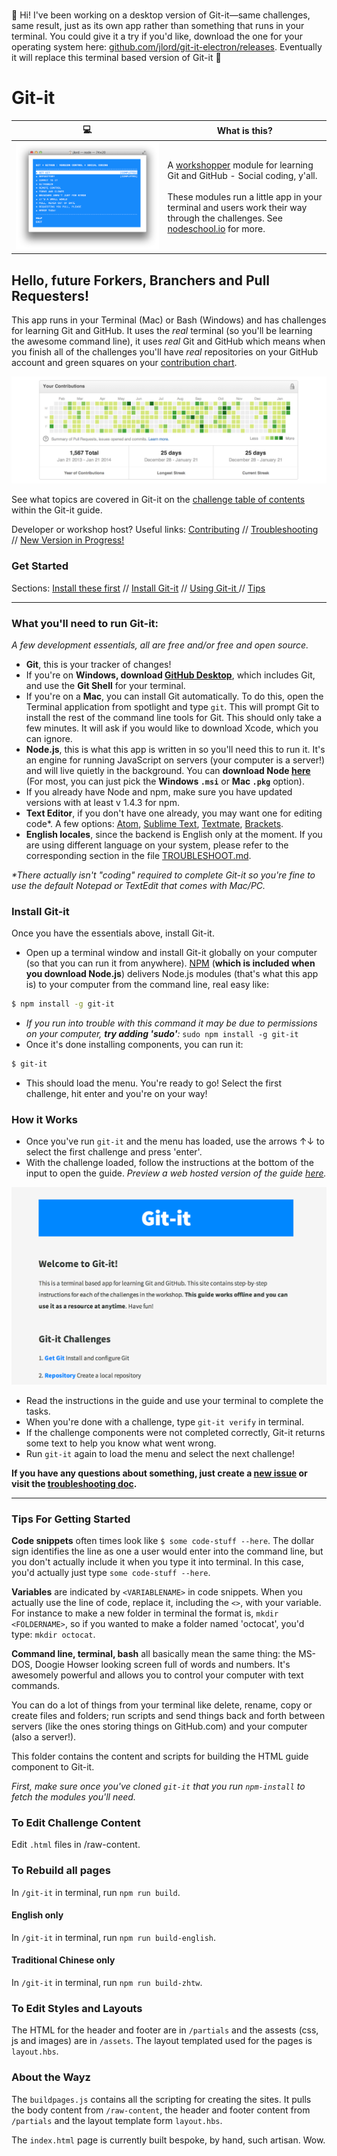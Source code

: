 # 
:wave: Hi! I've been working on a desktop version of Git-it—same challenges, same result, just as its own app rather than something that runs in your terminal. You could give it a try if you'd like, download the one for your operating system here: [github.com/jlord/git-it-electron/releases](https://github.com/jlord/git-it-electron/releases). Eventually it will replace this terminal based version of Git-it :pizza:

# Git-it

| :computer: | What is this? |
| --- | --- |
| ![ss](https://raw.githubusercontent.com/jlord/git-it/master/git-it-ss.png) | A [workshopper](https://github.com/workshopper/workshopper) module for learning Git and GitHub - Social coding, y'all. <br><br> These modules run a little app in your terminal and users work their way through the challenges. See [nodeschool.io](http://nodeschool.io) for more.

## Hello, future Forkers, Branchers and Pull Requesters!

This app runs in your Terminal (Mac) or Bash (Windows) and has challenges for learning Git and GitHub. It uses the _real_ terminal (so you'll be learning the awesome command line), it uses _real_ Git and GitHub which means when you finish all of the challenges you'll have _real_ repositories on your GitHub account and green squares on your [contribution chart](https://github.com/blog/1360-introducing-contributions).

![contributions](https://raw.githubusercontent.com/jlord/git-it/master/ghcc.png)

See what topics are covered in Git-it on the [challenge table of contents](http://jlord.github.io/git-it) within the Git-it guide.

Developer or workshop host? Useful links: [Contributing](https://github.com/jlord/git-it/blob/master/CONTRIBUTING.md) //  [Troubleshooting](https://github.com/jlord/git-it/blob/master/TROUBLESHOOT.md) //  [New Version in Progress!](https://github.com/jlord/git-it-electron)

### Get Started

Sections: [Install these first](https://github.com/jlord/git-it/blob/master/README.md#what-youll-need-to-run-git-it) // [Install Git-it](https://github.com/jlord/git-it/blob/master/README.md#install-git-it) // [Using Git-it ](https://github.com/jlord/git-it/blob/master/README.md#how-it-works) // [Tips](https://github.com/jlord/git-it/blob/master/README.md#tips-for-getting-started)

---

### What you'll need to run Git-it:

_A few development essentials, all are free and/or free and open source._

- **Git**, this is your tracker of changes!
 - If you're on **Windows, download [GitHub Desktop](http://desktop.github.com)**, which includes Git, and use the **Git Shell** for your terminal.
 - If you're on a **Mac**, you can install Git automatically. To do this, open the Terminal application from spotlight and type `git`. This will prompt Git to install the rest of the command line tools for Git. This should only take a few minutes. It will ask if you would like to download Xcode, which you can ignore.
- **Node.js**, this is what this app is written in so you'll need this to run it. It's an engine for running JavaScript on servers (your computer is a server!) and will live quietly in the background. You can **download Node [here](https://nodejs.org/en/download/)** (For most, you can just pick the **Windows `.msi`** or **Mac `.pkg`** option).
 - If you already have Node and npm, make sure you have updated versions with at least v 1.4.3 for npm.
- **Text Editor**, if you don't have one already, you may want one for editing code*. A few options: [Atom](https://atom.io/), [Sublime Text](http://www.sublimetext.com/2), [Textmate](http://macromates.com/download), [Brackets](http://brackets.io/).
- **English locales**, since the backend is English only at the moment. If you are using different language on your system, please refer to the corresponding section in the file [TROUBLESHOOT.md](https://github.com/jlord/git-it/blob/master/TROUBLESHOOT.md).

_*There actually isn't "coding" required to complete Git-it so you're fine to use the default Notepad or TextEdit that comes with Mac/PC._

### Install Git-it

Once you have the essentials above, install Git-it.

- Open up a terminal window and install Git-it globally on your computer (so that you can run it from anywhere). [NPM](https://www.npmjs.com/) (**which is included when you download Node.js**) delivers Node.js modules (that's what this app is) to your computer from the command line, real easy like:

```bash
$ npm install -g git-it
```
- _If you run into trouble with this command it may be due to permissions on your computer, **try adding 'sudo'**:_ `sudo npm install -g git-it`
- Once it's done installing components, you can run it:

```bash
$ git-it
```
- This should load the menu. You're ready to go! Select the first challenge, hit enter and you're on your way!

### How it Works

- Once you've run `git-it` and the menu has loaded, use the arrows ↑↓ to select the first challenge and press 'enter'.
- With the challenge loaded, follow the instructions at the bottom of the input to open the guide. _Preview a web hosted version of the guide [here](http://jlord.github.io/git-it)._

![img](https://raw.githubusercontent.com/jlord/git-it/master/guide-ss.png)

- Read the instructions in the guide and use your terminal to complete the tasks.
- When you're done with a challenge, type `git-it verify` in terminal.
- If the challenge components were not completed correctly, Git-it returns some text to help you know what went wrong.
- Run `git-it` again to load the menu and select the next challenge!

**If you have any questions about something, just create a [new issue](https://github.com/jlord/git-it/issues/new) or visit the [troubleshooting doc](https://github.com/jlord/git-it/blob/master/TROUBLESHOOT.md).**

---

### Tips For Getting Started

**Code snippets** often times look like `$ some code-stuff --here`. The dollar sign identifies the line as one a user would enter into the command line, but you don't actually include it when you type it into terminal. In this case, you'd actually just type `some code-stuff --here`.

**Variables** are indicated by `<VARIABLENAME>` in code snippets. When you actually use the line of code, replace it, including the `<>`, with your variable. For instance to make a new folder in terminal the format is, `mkdir <FOLDERNAME>`, so if you wanted to make a folder named 'octocat', you'd type: `mkdir octocat`.

**Command line, terminal, bash** all basically mean the same thing: the MS-DOS, Doogie Howser looking screen full of words and numbers. It's awesomely powerful and allows you to control your computer with text commands.

You can do a lot of things from your terminal like delete, rename, copy or create files and folders; run scripts and send things back and forth between servers (like the ones storing things on GitHub.com) and your computer (also a server!).

This folder contains the content and scripts for building the HTML guide component to Git-it.

_First, make sure once you've cloned `git-it` that you run `npm-install` to fetch the modules you'll need._

### To Edit Challenge Content

Edit `.html` files in /raw-content.

### To Rebuild all pages

In `/git-it` in terminal, run `npm run build`.

#### English only

In `/git-it` in terminal, run `npm run build-english`.

#### Traditional Chinese only

In `/git-it` in terminal, run `npm run build-zhtw`.

### To Edit Styles and Layouts

The HTML for the header and footer are in `/partials` and the assests (css, js and images) are in `/assets`. The layout templated used for the pages is `layout.hbs`.

### About the Wayz

The `buildpages.js` contains all the scripting for creating the sites. It pulls the body content from `/raw-content`, the header and footer content from `/partials` and the layout template form `layout.hbs`.

The `index.html` page is currently built bespoke, by hand, such artisan. Wow.

